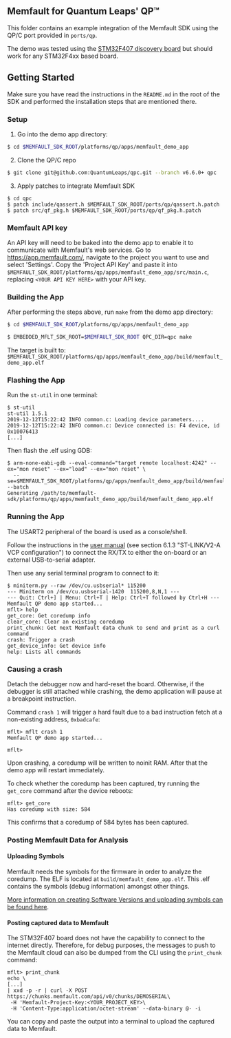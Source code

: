 ## Memfault for Quantum Leaps' QP™

This folder contains an example integration of the Memfault SDK using the QP/C
port provided in `ports/qp`.

The demo was tested using the
[STM32F407 discovery board](https://www.st.com/en/evaluation-tools/stm32f4discovery.html)
but should work for any STM32F4xx based board.

## Getting Started

Make sure you have read the instructions in the `README.md` in the root of the
SDK and performed the installation steps that are mentioned there.

### Setup

1. Go into the demo app directory:

```bash
$ cd $MEMFAULT_SDK_ROOT/platforms/qp/apps/memfault_demo_app
```

2. Clone the QP/C repo

```bash
$ git clone git@github.com:QuantumLeaps/qpc.git --branch v6.6.0+ qpc
```

3. Apply patches to integrate Memfault SDK

```
$ cd qpc
$ patch include/qassert.h $MEMFAULT_SDK_ROOT/ports/qp/qassert.h.patch
$ patch src/qf_pkg.h $MEMFAULT_SDK_ROOT/ports/qp/qf_pkg.h.patch
```

### Memfault API key

An API key will need to be baked into the demo app to enable it to communicate
with Memfault's web services. Go to https://app.memfault.com/, navigate to the
project you want to use and select 'Settings'. Copy the 'Project API Key' and
paste it into
`$MEMFAULT_SDK_ROOT/platforms/qp/apps/memfault_demo_app/src/main.c`, replacing
`<YOUR API KEY HERE>` with your API key.

### Building the App

After performing the steps above, run `make` from the demo app directory:

```bash
$ cd $MEMFAULT_SDK_ROOT/platforms/qp/apps/memfault_demo_app

$ EMBEDDED_MFLT_SDK_ROOT=$MEMFAULT_SDK_ROOT QPC_DIR=qpc make
```

The target is built to:
`$MEMFAULT_SDK_ROOT/platforms/qp/apps/memfault_demo_app/build/memfault_demo_app.elf`

### Flashing the App

Run the `st-util` in one terminal:

```
$ st-util
st-util 1.5.1
2019-12-12T15:22:42 INFO common.c: Loading device parameters....
2019-12-12T15:22:42 INFO common.c: Device connected is: F4 device, id 0x10076413
[...]
```

Then flash the .elf using GDB:

```
$ arm-none-eabi-gdb --eval-command="target remote localhost:4242" --ex="mon reset" --ex="load" --ex="mon reset" \
  --se=$MEMFAULT_SDK_ROOT/platforms/qp/apps/memfault_demo_app/build/memfault_demo_app.elf --batch
Generating /path/to/memfault-sdk/platforms/qp/apps/memfault_demo_app/build/memfault_demo_app.elf
```

### Running the App

The USART2 peripheral of the board is used as a console/shell.

Follow the instructions in the
[user manual](https://www.st.com/content/ccc/resource/technical/document/user_manual/70/fe/4a/3f/e7/e1/4f/7d/DM00039084.pdf/files/DM00039084.pdf/jcr:content/translations/en.DM00039084.pdf)
(see section 6.1.3 "ST-LINK/V2-A VCP configuration") to connect the RX/TX to
either the on-board or an external USB-to-serial adapter.

Then use any serial terminal program to connect to it:

```
$ miniterm.py --raw /dev/cu.usbserial* 115200
--- Miniterm on /dev/cu.usbserial-1420  115200,8,N,1 ---
--- Quit: Ctrl+] | Menu: Ctrl+T | Help: Ctrl+T followed by Ctrl+H ---
Memfault QP demo app started...
mflt> help
get_core: Get coredump info
clear_core: Clear an existing coredump
print_chunk: Get next Memfault data chunk to send and print as a curl command
crash: Trigger a crash
get_device_info: Get device info
help: Lists all commands
```

### Causing a crash

Detach the debugger now and hard-reset the board. Otherwise, if the debugger is still attached while crashing, the demo
application will pause at a breakpoint instruction.

Command `crash 1` will trigger a hard fault due to a bad instruction fetch at a
non-existing address, `0xbadcafe`:

```
mflt> mflt crash 1
Memfault QP demo app started...

mflt>
```

Upon crashing, a coredump will be written to noinit RAM. After that the demo app
will restart immediately.

To check whether the coredump has been captured, try running the `get_core`
command after the device reboots:

```
mflt> get_core
Has coredump with size: 584
```

This confirms that a coredump of 584 bytes has been captured.

### Posting Memfault Data for Analysis

#### Uploading Symbols

Memfault needs the symbols for the firmware in order to analyze the coredump.
The ELF is located at `build/memfault_demo_app.elf`. This .elf contains the
symbols (debug information) amongst other things.

[More information on creating Software Versions and uploading symbols can be found here](https://mflt.io/2LGUDoA).

#### Posting captured data to Memfault

The STM32F407 board does not have the capability to connect to the internet
directly. Therefore, for debug purposes, the messages to push to the Memfault
cloud can also be dumped from the CLI using the `print_chunk` command:

```
mflt> print_chunk
echo \
[...]
| xxd -p -r | curl -X POST https://chunks.memfault.com/api/v0/chunks/DEMOSERIAL\
 -H 'Memfault-Project-Key:<YOUR_PROJECT_KEY>\
 -H 'Content-Type:application/octet-stream' --data-binary @- -i
```

You can copy and paste the output into a terminal to upload the captured data to
Memfault.
